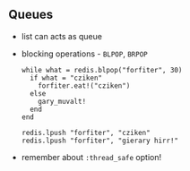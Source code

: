 ## Queues

  * list can acts as queue
  * blocking operations - `BLPOP`, `BRPOP`
  
        while what = redis.blpop("forfiter", 30) 
          if what = "cziken"
            forfiter.eat!("cziken")
          else
            gary_muvalt!
          end
        end
      
        redis.lpush "forfiter", "cziken"
        redis.lpush "forfiter", "gierary hirr!"
      
  * remember about `:thread_safe` option!
